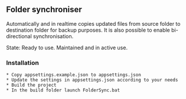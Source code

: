 ## Folder synchroniser
Automatically and in realtime copies updated files from source folder to destination folder for backup purposes. It is also possible to enable bi-directional synchronisation. 

State: Ready to use. Maintained and in active use.

### Installation

    * Copy appsettings.example.json to appsettings.json
    * Update the settings in appsettings.json according to your needs
    * Build the project
    * In the build folder launch FolderSync.bat
    
    
